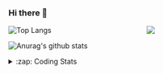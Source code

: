 ### Hi there 👋

<!--
**tao8687/tao8687** is a ✨ _special_ ✨ repository because its `README.md` (this file) appears on your GitHub profile.

Here are some ideas to get you started:

- 🔭 I’m currently working on ...
- 🌱 I’m currently learning ...
- 👯 I’m looking to collaborate on ...
- 🤔 I’m looking for help with ...
- 💬 Ask me about ...
- 📫 How to reach me: ...
- 😄 Pronouns: ...
- ⚡ Fun fact: ...
-->

<img align='right' src="https://media.giphy.com/media/M9gbBd9nbDrOTu1Mqx/giphy.gif" width="230">

![Top Langs](https://github-readme-stats.vercel.app/api/top-langs/?username=tao8687&layout=compact&title_color=23238E&text_color=A67D3D)

![Anurag's github stats](https://github-readme-stats.vercel.app/api?username=tao8687&show_icons=true&&text_color=A67D3D&title_color=23238E&show_icons=false&count_private=true&hide=stars)

<details>
  <summary>:zap: Coding Stats</summary>
  <b>
<!--START_SECTION:waka-->
![Profile Views](http://img.shields.io/badge/Profile%20Views-3-blue)

**🐱 My Github Data** 

> 🏆 32 Contributions in the Year 2021
 > 
> 📦 829.2 kB Used in Github's Storage 
 > 
> 🚫 Not Opted to Hire
 > 
> 📜 39 Public Repositories 
 > 
> 🔑 19 Private Repositories  
 > 
**I'm an Early 🐤** 

```text
🌞 Morning    86 commits     ████████░░░░░░░░░░░░░░░░░   34.26% 
🌆 Daytime    74 commits     ███████░░░░░░░░░░░░░░░░░░   29.48% 
🌃 Evening    80 commits     ████████░░░░░░░░░░░░░░░░░   31.87% 
🌙 Night      11 commits     █░░░░░░░░░░░░░░░░░░░░░░░░   4.38%

```
📅 **I'm Most Productive on Wednesday** 

```text
Monday       34 commits     ███░░░░░░░░░░░░░░░░░░░░░░   13.55% 
Tuesday      22 commits     ██░░░░░░░░░░░░░░░░░░░░░░░   8.76% 
Wednesday    66 commits     ██████░░░░░░░░░░░░░░░░░░░   26.29% 
Thursday     33 commits     ███░░░░░░░░░░░░░░░░░░░░░░   13.15% 
Friday       48 commits     ████░░░░░░░░░░░░░░░░░░░░░   19.12% 
Saturday     26 commits     ██░░░░░░░░░░░░░░░░░░░░░░░   10.36% 
Sunday       22 commits     ██░░░░░░░░░░░░░░░░░░░░░░░   8.76%

```


📊 **This Week I Spent My Time On** 

```text
⌚︎ Time Zone: Asia/Shanghai

💬 Programming Languages: 
Python                   3 hrs 56 mins       █████████████████░░░░░░░░   71.0% 
Bash                     51 mins             ████░░░░░░░░░░░░░░░░░░░░░   15.5% 
C                        23 mins             █░░░░░░░░░░░░░░░░░░░░░░░░   7.08% 
Markdown                 10 mins             ░░░░░░░░░░░░░░░░░░░░░░░░░   3.01% 
Makefile                 7 mins              ░░░░░░░░░░░░░░░░░░░░░░░░░   2.13%

🔥 Editors: 
VS Code                  5 hrs 32 mins       █████████████████████████   100.0%

🐱‍💻 Projects: 
TSGAN                    1 hr 57 mins        ████████░░░░░░░░░░░░░░░░░   35.24% 
thesis                   1 hr 46 mins        ████████░░░░░░░░░░░░░░░░░   31.89% 
apollo                   51 mins             ████░░░░░░░░░░░░░░░░░░░░░   15.5% 
darknet                  33 mins             ██░░░░░░░░░░░░░░░░░░░░░░░   10.17% 
Unknown Project          13 mins             █░░░░░░░░░░░░░░░░░░░░░░░░   3.98%

💻 Operating System: 
Linux                    5 hrs 32 mins       █████████████████████████   100.0%

```

**I Mostly Code in C++** 

```text
C++                      9 repos             █████████░░░░░░░░░░░░░░░░   39.13% 
C                        6 repos             ██████░░░░░░░░░░░░░░░░░░░   26.09% 
Python                   4 repos             ████░░░░░░░░░░░░░░░░░░░░░   17.39% 
Shell                    2 repos             ██░░░░░░░░░░░░░░░░░░░░░░░   8.7% 
Makefile                 1 repo              █░░░░░░░░░░░░░░░░░░░░░░░░   4.35%

```


**Timeline**

![Chart not found](https://raw.githubusercontent.com/tao8687/tao8687/master/charts/bar_graph.png) 


<!--END_SECTION:waka-->
</details>

